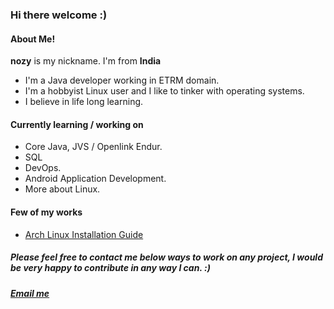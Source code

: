 ### Hi there welcome :)<br>

#### About Me!
<b>nozy</b> is my nickname. I'm from <b>India</b><br>
- I'm a Java developer working in ETRM domain.<br>
- I'm a hobbyist Linux user and I like to tinker with operating systems.<br>
- I believe in life long learning.<br>

#### Currently learning / working on
* Core Java, JVS / Openlink Endur.
* SQL
* DevOps.
* Android Application Development.
* More about Linux.

#### Few of my works
- [Arch Linux Installation Guide](https://github.com/geeknozy/Arch-Linux-Installation-Guide)

##### Please feel free to contact me below ways to work on any project, I would be very happy to contribute in any way I can. :)

##### [Email me](geeknozy@protonmail.com)
